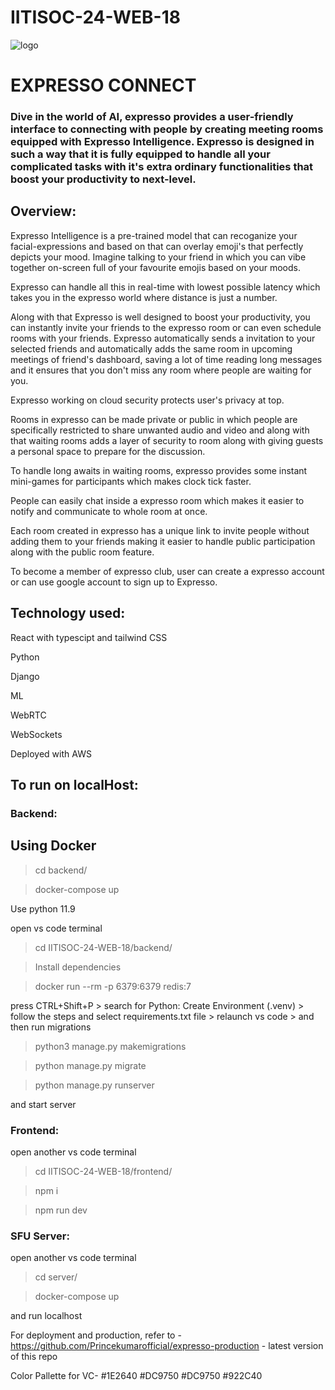 # IITISOC-24-WEB-18


![logo](https://github.com/Pradeep-Kumar-Rebbavarapu/IITISOC-24-WEB-18/assets/142983705/ac198c0c-92f0-4726-a6f0-54d28ec745f3)



# EXPRESSO CONNECT

### Dive in the world of AI, expresso provides a user-friendly interface to connecting with people by creating meeting rooms equipped with Expresso Intelligence. Expresso is designed in such a way that it is fully equipped to handle all your complicated tasks with it's extra ordinary functionalities that boost your productivity to next-level.

## Overview:

Expresso Intelligence is a pre-trained model that can recoganize your facial-expressions and based on that can overlay emoji's that perfectly depicts your mood. Imagine talking to your friend in which you can vibe together on-screen full of your favourite emojis based on your moods.

Expresso can handle all this in real-time with lowest possible latency which takes you in the expresso world where distance is just a number.

Along with that Expresso is well designed to boost your productivity, you can instantly invite your friends to the expresso room or can even schedule rooms with your friends. Expresso automatically sends a invitation to your selected friends and automatically adds the same room in upcoming meetings of friend's dashboard, saving a lot of time reading long messages and it ensures that you don't miss any room where people are waiting for you.

Expresso working on cloud security protects user's privacy at top.

Rooms in expresso can be made private or public in which people are specifically restricted to share unwanted audio and video and along with that waiting rooms adds a layer of security to room along with giving guests a personal space to prepare for the discussion.

To handle long awaits in waiting rooms, expresso provides some instant mini-games for participants which makes clock tick faster.

People can easily chat inside a expresso room which makes it easier to notify and communicate to whole room at once.

Each room created in expresso has a unique link to invite people without adding them to your friends making it easier to handle public participation along with the public room feature.

To become a member of expresso club, user can create a expresso account or can use google account to sign up to Expresso.

## Technology used:

React with typescipt and tailwind CSS

Python

Django

ML

WebRTC

WebSockets

Deployed with AWS

## To run on localHost:

### Backend:

## Using Docker

> cd backend/

> docker-compose up

Use python 11.9

open vs code terminal

> cd IITISOC-24-WEB-18/backend/

> Install dependencies

> docker run --rm -p 6379:6379 redis:7

press CTRL+Shift+P > search for Python: Create Environment (.venv) > follow the steps and select requirements.txt file > relaunch vs code > and then run migrations

> python3 manage.py makemigrations

> python manage.py migrate

> python manage.py runserver

and start server

### Frontend:

open another vs code terminal

> cd IITISOC-24-WEB-18/frontend/

> npm i

> npm run dev

### SFU Server:

open another vs code terminal

> cd server/

> docker-compose up

and run localhost

For deployment and production, refer to - https://github.com/Princekumarofficial/expresso-production - latest version of this repo

Color Pallette for VC-
#1E2640
#DC9750
#DC9750
#922C40
